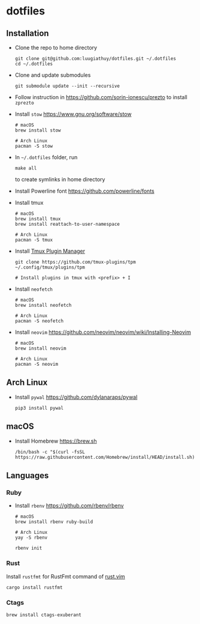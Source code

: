 # dotfiles

## Installation

- Clone the repo to home directory

    ```shell
    git clone git@github.com:luugiathuy/dotfiles.git ~/.dotfiles
    cd ~/.dotfiles
    ```

- Clone and update submodules

    ```shell
    git submodule update --init --recursive
    ```

- Follow instruction in https://github.com/sorin-ionescu/prezto to install `zprezto`

- Install `stow` https://www.gnu.org/software/stow
    
    ```shell
    # macOS
    brew install stow

    # Arch Linux
    pacman -S stow
    ```

- In `~/.dotfiles` folder, run

    ```shell
    make all
    ```

    to create symlinks in home directory

- Install Powerline font https://github.com/powerline/fonts

- Install tmux

    ```shell
    # macOS
    brew install tmux
    brew install reattach-to-user-namespace

    # Arch Linux
    pacman -S tmux
    ```

- Install [Tmux Plugin Manager](https://github.com/tmux-plugins/tpm)

    ```shell
    git clone https://github.com/tmux-plugins/tpm ~/.config/tmux/plugins/tpm

    # Install plugins in tmux with <prefix> + I
    ```

- Install `neofetch` 

    ```shell
    # macOS
    brew install neofetch

    # Arch Linux
    pacman -S neofetch
    ```

- Install `neovim` https://github.com/neovim/neovim/wiki/Installing-Neovim

    ```shell
    # macOS
    brew install neovim

    # Arch Linux
    pacman -S neovim
    ```

## Arch Linux

- Install `pywal` https://github.com/dylanaraps/pywal

    ```shell
    pip3 install pywal
    ```

## macOS

- Install Homebrew https://brew.sh

    ```shell
    /bin/bash -c "$(curl -fsSL https://raw.githubusercontent.com/Homebrew/install/HEAD/install.sh)"
    ```

## Languages

### Ruby

- Install `rbenv` https://github.com/rbenv/rbenv

    ```shell
    # macOS
    brew install rbenv ruby-build

    # Arch Linux
    yay -S rbenv 
    ```
    
    ```shell
    rbenv init
    ```

### Rust

Install `rustfmt` for RustFmt command of [rust.vim](https://github.com/rust-lang/rust.vim)


```shell
cargo install rustfmt
```

### Ctags

```
brew install ctags-exuberant
```
